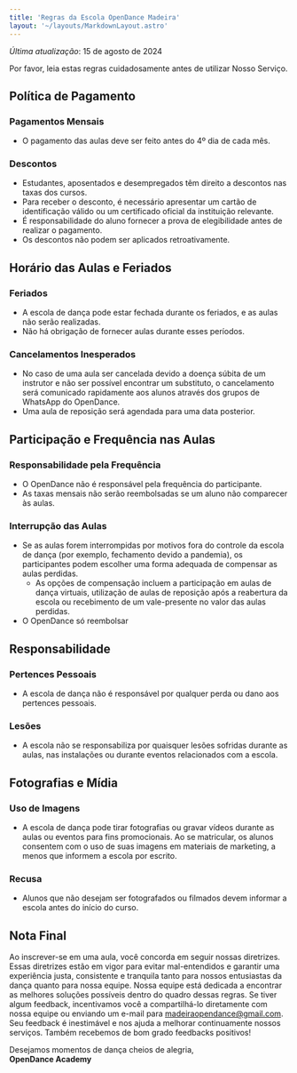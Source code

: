 ```yaml
---
title: 'Regras da Escola OpenDance Madeira'
layout: '~/layouts/MarkdownLayout.astro'
---
```


_Última atualização_: 15 de agosto de 2024

Por favor, leia estas regras cuidadosamente antes de utilizar Nosso Serviço.

## Política de Pagamento

### Pagamentos Mensais

- O pagamento das aulas deve ser feito antes do 4º dia de cada mês.

### Descontos

- Estudantes, aposentados e desempregados têm direito a descontos nas taxas dos cursos.
- Para receber o desconto, é necessário apresentar um cartão de identificação válido ou um certificado oficial da instituição relevante.
- É responsabilidade do aluno fornecer a prova de elegibilidade antes de realizar o pagamento.
- Os descontos não podem ser aplicados retroativamente.

## Horário das Aulas e Feriados

### Feriados

- A escola de dança pode estar fechada durante os feriados, e as aulas não serão realizadas.
- Não há obrigação de fornecer aulas durante esses períodos.

### Cancelamentos Inesperados

- No caso de uma aula ser cancelada devido a doença súbita de um instrutor e não ser possível encontrar um substituto, o cancelamento será comunicado rapidamente aos alunos através dos grupos de WhatsApp do OpenDance.
- Uma aula de reposição será agendada para uma data posterior.

## Participação e Frequência nas Aulas

### Responsabilidade pela Frequência

- O OpenDance não é responsável pela frequência do participante.
- As taxas mensais não serão reembolsadas se um aluno não comparecer às aulas.

### Interrupção das Aulas

- Se as aulas forem interrompidas por motivos fora do controle da escola de dança (por exemplo, fechamento devido a pandemia), os participantes podem escolher uma forma adequada de compensar as aulas perdidas.
  - As opções de compensação incluem a participação em aulas de dança virtuais, utilização de aulas de reposição após a reabertura da escola ou recebimento de um vale-presente no valor das aulas perdidas.
- O OpenDance só reembolsar

## Responsabilidade

### Pertences Pessoais

- A escola de dança não é responsável por qualquer perda ou dano aos pertences pessoais.

### Lesões

- A escola não se responsabiliza por quaisquer lesões sofridas durante as aulas, nas instalações ou durante eventos relacionados com a escola.

## Fotografias e Mídia

### Uso de Imagens

- A escola de dança pode tirar fotografias ou gravar vídeos durante as aulas ou eventos para fins promocionais. Ao se matricular, os alunos consentem com o uso de suas imagens em materiais de marketing, a menos que informem a escola por escrito.

### Recusa

- Alunos que não desejam ser fotografados ou filmados devem informar a escola antes do início do curso.

## Nota Final

Ao inscrever-se em uma aula, você concorda em seguir nossas diretrizes. Essas diretrizes estão em vigor para evitar mal-entendidos e garantir uma experiência justa, consistente e tranquila tanto para nossos entusiastas da dança quanto para nossa equipe. Nossa equipe está dedicada a encontrar as melhores soluções possíveis dentro do quadro dessas regras. Se tiver algum feedback, incentivamos você a compartilhá-lo diretamente com nossa equipe ou enviando um e-mail para madeiraopendance@gmail.com. Seu feedback é inestimável e nos ajuda a melhorar continuamente nossos serviços. Também recebemos de bom grado feedbacks positivos!

Desejamos momentos de dança cheios de alegria,  
**OpenDance Academy**
